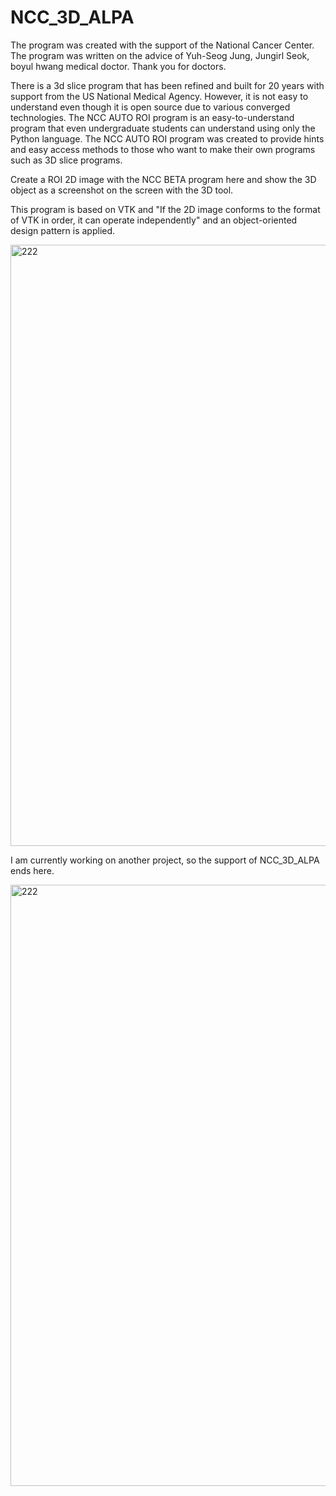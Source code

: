 # NCC_3D_ALPA
The program was created with the support of the National Cancer Center.
The program was written on the advice of Yuh-Seog Jung, Jungirl Seok, boyul hwang medical doctor.
Thank you for doctors.

There is a 3d slice program that has been refined and built for 20 years with support from the US National Medical Agency. However, it is not easy to understand even though it is open source due to various converged technologies.
The NCC AUTO ROI program is an easy-to-understand program that even undergraduate students can understand using only the Python language.
The NCC AUTO ROI program was created to provide hints and easy access methods to those who want to make their own programs such as 3D slice programs.

Create a ROI 2D image with the NCC BETA program here and show the 3D object 
as a screenshot on the screen with the 3D tool.

This program is based on VTK and
"If the 2D image conforms to the format of VTK in order, it can operate independently" 
and an object-oriented design pattern is applied.


<img width="962" alt="222" src="https://user-images.githubusercontent.com/19296155/229004758-2001ea32-57e6-44b0-9fa9-845e12c837e1.png">

I am currently working on another project, so the support of NCC_3D_ALPA ends here.


<img width="962" alt="222" src="https://user-images.githubusercontent.com/19296155/229003715-1de3d342-0cae-40de-88ec-9f1537a88615.jpg">
 
 
